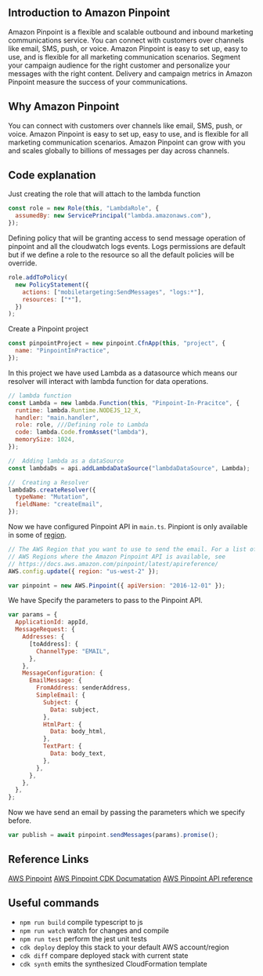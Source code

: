 ## Introduction to Amazon Pinpoint

Amazon Pinpoint is a flexible and scalable outbound and inbound marketing communications service. You can connect with customers over channels like email, SMS, push, or voice. Amazon Pinpoint is easy to set up, easy to use, and is flexible for all marketing communication scenarios. Segment your campaign audience for the right customer and personalize your messages with the right content. Delivery and campaign metrics in Amazon Pinpoint measure the success of your communications.

## Why Amazon Pinpoint

You can connect with customers over channels like email, SMS, push, or voice. Amazon Pinpoint is easy to set up, easy to use, and is flexible for all marketing communication scenarios. Amazon Pinpoint can grow with you and scales globally to billions of messages per day across channels.

## Code explanation

Just creating the role that will attach to the lambda function

```javascript
const role = new Role(this, "LambdaRole", {
  assumedBy: new ServicePrincipal("lambda.amazonaws.com"),
});
```

Defining policy that will be granting access to send message operation of pinpoint and all the cloudwatch logs events. Logs permissions are default but if we define a role to the resource so all the default policies will be override.

```javascript
role.addToPolicy(
  new PolicyStatement({
    actions: ["mobiletargeting:SendMessages", "logs:*"],
    resources: ["*"],
  })
);
```

Create a Pinpoint project

```javascript
const pinpointProject = new pinpoint.CfnApp(this, "project", {
  name: "PinpointInPractice",
});
```

In this project we have used Lambda as a datasource which means our resolver will interact with lambda function for data operations.

```javascript
// lambda function
const Lambda = new lambda.Function(this, "Pinpoint-In-Pracitce", {
  runtime: lambda.Runtime.NODEJS_12_X,
  handler: "main.handler",
  role: role, ///Defining role to Lambda
  code: lambda.Code.fromAsset("lambda"),
  memorySize: 1024,
});

//  Adding lambda as a dataSource
const lambdaDs = api.addLambdaDataSource("lambdaDataSource", Lambda);

//  Creating a Resolver
lambdaDs.createResolver({
  typeName: "Mutation",
  fieldName: "createEmail",
});
```

Now we have configured Pinpoint API in `main.ts`. Pinpiont is only available in some of [region](https://docs.aws.amazon.com/pinpoint/latest/apireference/).

```javascript
// The AWS Region that you want to use to send the email. For a list of
// AWS Regions where the Amazon Pinpoint API is available, see
// https://docs.aws.amazon.com/pinpoint/latest/apireference/
AWS.config.update({ region: "us-west-2" });

var pinpoint = new AWS.Pinpoint({ apiVersion: "2016-12-01" });
```

We have Specify the parameters to pass to the Pinpoint API.

```javascript
var params = {
  ApplicationId: appId,
  MessageRequest: {
    Addresses: {
      [toAddress]: {
        ChannelType: "EMAIL",
      },
    },
    MessageConfiguration: {
      EmailMessage: {
        FromAddress: senderAddress,
        SimpleEmail: {
          Subject: {
            Data: subject,
          },
          HtmlPart: {
            Data: body_html,
          },
          TextPart: {
            Data: body_text,
          },
        },
      },
    },
  },
};
```

Now we have send an email by passing the parameters which we specify before.

```javascript
var publish = await pinpoint.sendMessages(params).promise();
```

## Reference Links

[AWS Pinpoint](https://aws.amazon.com/pinpoint/)
[AWS Pinpoint CDK Documatation](https://docs.aws.amazon.com/cdk/api/latest/docs/aws-pinpoint-readme.html)
[AWS Pinpoint API reference](https://docs.aws.amazon.com/pinpoint/latest/apireference/welcome.html)

## Useful commands

- `npm run build` compile typescript to js
- `npm run watch` watch for changes and compile
- `npm run test` perform the jest unit tests
- `cdk deploy` deploy this stack to your default AWS account/region
- `cdk diff` compare deployed stack with current state
- `cdk synth` emits the synthesized CloudFormation template
